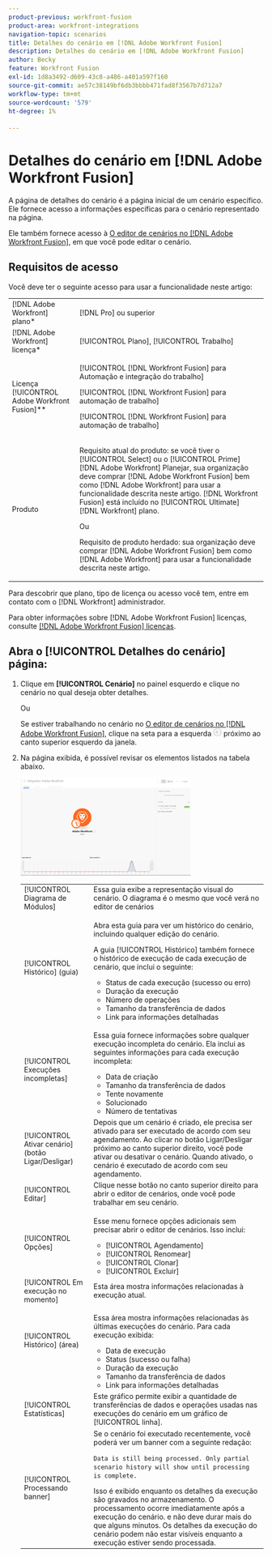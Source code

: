 ```yaml
---
product-previous: workfront-fusion
product-area: workfront-integrations
navigation-topic: scenarios
title: Detalhes do cenário em [!DNL Adobe Workfront Fusion]
description: Detalhes do cenário em [!DNL Adobe Workfront Fusion]
author: Becky
feature: Workfront Fusion
exl-id: 1d8a3492-d609-43c8-a486-a401a597f160
source-git-commit: ae57c38149bf6db3bbbb471fad8f3567b7d712a7
workflow-type: tm+mt
source-wordcount: '579'
ht-degree: 1%

---
```


# Detalhes do cenário em [!DNL Adobe Workfront Fusion]

A página de detalhes do cenário é a página inicial de um cenário específico. Ele fornece acesso a informações específicas para o cenário representado na página.

Ele também fornece acesso à [O editor de cenários no [!DNL Adobe Workfront Fusion]](../../workfront-fusion/scenarios/scenario-editor.md), em que você pode editar o cenário.

## Requisitos de acesso

Você deve ter o seguinte acesso para usar a funcionalidade neste artigo:

<table style="table-layout:auto">  
 <col> 
 <col> 
 <tbody> 
  <tr> 
    <td role="rowheader">[!DNL Adobe Workfront] plano*</td> 
   <td> <p>[!DNL Pro] ou superior</p> </td> 
  </tr> 
  <tr data-mc-conditions=""> 
   <td role="rowheader">[!DNL Adobe Workfront] licença*</td> 
   <td> <p>[!UICONTROL Plano], [!UICONTROL Trabalho]</p> </td> 
  </tr> 
  <tr> 
   <td role="rowheader">Licença [!UICONTROL Adobe Workfront Fusion]**</td> 
   <td> <p>[!UICONTROL [!DNL Workfront Fusion] para Automação e integração do trabalho] </p><p>[!UICONTROL [!DNL Workfront Fusion] para automação de trabalho] </p><p>[!UICONTROL [!DNL Workfront Fusion] para automação de trabalho]</p>   </td> 
  </tr> 
  <tr> 
   <td role="rowheader">Produto</td> 
   <td>
   <p>Requisito atual do produto: se você tiver o [!UICONTROL Select] ou o [!UICONTROL Prime] [!DNL Adobe Workfront] Planejar, sua organização deve comprar [!DNL Adobe Workfront Fusion] bem como [!DNL Adobe Workfront] para usar a funcionalidade descrita neste artigo. [!DNL Workfront Fusion] está incluído no [!UICONTROL Ultimate] [!DNL Workfront] plano.</p>
   <p>Ou</p>
   <p>Requisito de produto herdado: sua organização deve comprar [!DNL Adobe Workfront Fusion] bem como [!DNL Adobe Workfront] para usar a funcionalidade descrita neste artigo.</p>
   </td> 
  </tr> 
 </tbody> 
</table>

Para descobrir que plano, tipo de licença ou acesso você tem, entre em contato com o [!DNL Workfront] administrador.

Para obter informações sobre [!DNL Adobe Workfront Fusion] licenças, consulte [[!DNL Adobe Workfront Fusion] licenças](../../workfront-fusion/get-started/license-automation-vs-integration.md).

## Abra o [!UICONTROL Detalhes do cenário] página:

1. Clique em **[!UICONTROL Cenário]** no painel esquerdo e clique no cenário no qual deseja obter detalhes.

   Ou

   Se estiver trabalhando no cenário no [O editor de cenários no [!DNL Adobe Workfront Fusion]](../../workfront-fusion/scenarios/scenario-editor.md), clique na seta para a esquerda ![](assets/exit-editing-arrow.png) próximo ao canto superior esquerdo da janela.

1. Na página exibida, é possível revisar os elementos listados na tabela abaixo.

   ![](assets/scenario-detail-350x207.png)

   <table style="table-layout:auto"> 
    <col> 
    <col> 
    <tbody> 
     <tr> 
      <td role="rowheader">[!UICONTROL Diagrama de Módulos] </td> 
      <td>Essa guia exibe a representação visual do cenário. O diagrama é o mesmo que você verá no editor de cenários</td> 
     </tr> 
     <tr> 
      <td role="rowheader">[!UICONTROL Histórico] (guia) </td> 
      <td> <p>Abra esta guia para ver um histórico do cenário, incluindo qualquer edição do cenário. </p> <p>A guia [!UICONTROL Histórico] também fornece o histórico de execução de cada execução de cenário, que inclui o seguinte:</p> 
       <ul> 
        <li>Status de cada execução (sucesso ou erro)</li> 
        <li>Duração da execução</li> 
        <li>Número de operações</li> 
        <li>Tamanho da transferência de dados</li> 
        <li>Link para informações detalhadas</li> 
       </ul> </td> 
     </tr> 
     <tr> 
      <td role="rowheader">[!UICONTROL Execuções incompletas]</td> 
      <td> <p>Essa guia fornece informações sobre qualquer execução incompleta do cenário. Ela inclui as seguintes informações para cada execução incompleta:</p> 
       <ul> 
        <li>Data de criação</li> 
        <li>Tamanho da transferência de dados</li> 
        <li>Tente novamente</li> 
        <li>Solucionado</li> 
        <li>Número de tentativas</li> 
       </ul> </td> 
     </tr> 
     <tr> 
      <td role="rowheader">[!UICONTROL Ativar cenário] (botão Ligar/Desligar)</td> 
      <td>Depois que um cenário é criado, ele precisa ser ativado para ser executado de acordo com seu agendamento. Ao clicar no botão Ligar/Desligar próximo ao canto superior direito, você pode ativar ou desativar o cenário. Quando ativado, o cenário é executado de acordo com seu agendamento.</td> 
     </tr> 
     <tr> 
      <td role="rowheader">[!UICONTROL Editar]</td> 
      <td>Clique nesse botão no canto superior direito para abrir o editor de cenários, onde você pode trabalhar em seu cenário.</td> 
     </tr> 
     <tr> 
      <td role="rowheader">[!UICONTROL Opções]</td> 
      <td> <p>Esse menu fornece opções adicionais sem precisar abrir o editor de cenários. Isso inclui:</p> 
       <ul> 
        <li>[!UICONTROL Agendamento]</li> 
        <li>[!UICONTROL Renomear]</li> 
        <li>[!UICONTROL Clonar]</li> 
        <li>[!UICONTROL Excluir]</li> 
       </ul> </td> 
     </tr> 
     <tr> 
      <td role="rowheader">[!UICONTROL Em execução no momento]</td> 
      <td>Esta área mostra informações relacionadas à execução atual.</td> 
     </tr> 
     <tr> 
      <td role="rowheader"> <p>[!UICONTROL Histórico] (área)</p> <p> </p> </td> 
      <td> <p>Essa área mostra informações relacionadas às últimas execuções do cenário. Para cada execução exibida:</p> 
       <ul> 
        <li>Data de execução</li> 
        <li>Status (sucesso ou falha)</li> 
        <li>Duração da execução</li> 
        <li>Tamanho da transferência de dados</li> 
        <li>Link para informações detalhadas</li> 
       </ul> </td> 
     </tr> 
     <tr> 
      <td role="rowheader"> <p>[!UICONTROL Estatísticas]</p>  </td> 
      <td>Este gráfico permite exibir a quantidade de transferências de dados e operações usadas nas execuções do cenário em um gráfico de [!UICONTROL linha].</td> 
     </tr> 
     <tr> 
      <td role="rowheader"> <p>[!UICONTROL Processando banner]</p>  </td> 
      <td>Se o cenário foi executado recentemente, você poderá ver um banner com a seguinte redação:<p><code>Data is still being processed. Only partial scenario history will show until processing is complete.</code></p>Isso é exibido enquanto os detalhes da execução são gravados no armazenamento. O processamento ocorre imediatamente após a execução do cenário. e não deve durar mais do que alguns minutos. Os detalhes da execução do cenário podem não estar visíveis enquanto a execução estiver sendo processada.</td> 
     </tr> 
    </tbody> 
   </table>
